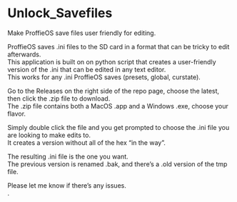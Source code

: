 # Unlock_Savefiles
Make ProffieOS save files user friendly for editing.

ProffieOS saves .ini files to the SD card in a format that can be tricky to edit afterwards.  
This application is built on on python script that creates a user-friendly version of the .ini that can be edited in any text editor.  
This works for any .ini ProffieOS saves (presets, global, curstate).  


Go to the Releases on the right side of the repo page, choose the latest, then click the .zip file to download.  
The .zip file contains both a MacOS .app and a Windows .exe, choose your flavor.  

Simply double click the file and you get prompted to choose the .ini file you are looking to make edits to.  
It creates a version without all of the hex “in the way”.  

The resulting .ini file is the one you want.  
The previous version is renamed .bak, and there’s a .old version of the tmp file.  

Please let me know if there’s any issues.  
.
